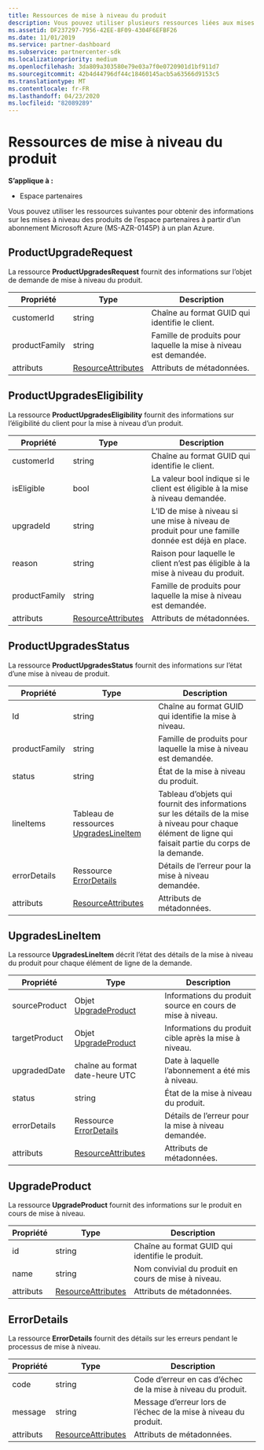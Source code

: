 ```yaml
---
title: Ressources de mise à niveau du produit
description: Vous pouvez utiliser plusieurs ressources liées aux mises à niveau du produit de l’espace partenaires vers un plan Azure. Cela inclut ProductUpgradeRequest, ProductUpgradesEligibility, ProductUpgradesStatus, UpgradesLineItem, UpgradeProduct et ErrorDetails.
ms.assetid: DF237297-7956-42EE-8F09-4304F6EFBF26
ms.date: 11/01/2019
ms.service: partner-dashboard
ms.subservice: partnercenter-sdk
ms.localizationpriority: medium
ms.openlocfilehash: 3da809a303580e79e03a7f0e0720901d1bf911d7
ms.sourcegitcommit: 42b4d44796df44c18460145acb5a63566d9153c5
ms.translationtype: MT
ms.contentlocale: fr-FR
ms.lasthandoff: 04/23/2020
ms.locfileid: "82089289"
---
```

# <a name="product-upgrade-resources"></a>Ressources de mise à niveau du produit

**S’applique à :**

- Espace partenaires

Vous pouvez utiliser les ressources suivantes pour obtenir des informations sur les mises à niveau des produits de l’espace partenaires à partir d’un abonnement Microsoft Azure (MS-AZR-0145P) à un plan Azure.

## <a name="productupgraderequest"></a>ProductUpgradeRequest

La ressource **ProductUpgradesRequest** fournit des informations sur l’objet de demande de mise à niveau du produit.

| Propriété | Type | Description |
|----------------------|----------------------------------------------|----------------------------------------------------------------|
| customerId           | string                                       | Chaîne au format GUID qui identifie le client. |
| productFamily        | string                                       | Famille de produits pour laquelle la mise à niveau est demandée. |
| attributs           | [ResourceAttributes](utility-resources.md#resourceattributes) | Attributs de métadonnées. |

## <a name="productupgradeseligibility"></a>ProductUpgradesEligibility

La ressource **ProductUpgradesEligibility** fournit des informations sur l’éligibilité du client pour la mise à niveau d’un produit.

| Propriété | Type | Description |
|----------------------|--------------------------------------------- |----------------------------------------------------------------|
| customerId           | string                                       | Chaîne au format GUID qui identifie le client. |          | productFamily        | string                                       | Famille de produits pour laquelle la mise à niveau est demandée. |
| isEligible           | bool                                         | La valeur bool indique si le client est éligible à la mise à niveau demandée. |
| upgradeId            | string                                       | L’ID de mise à niveau si une mise à niveau de produit pour une famille donnée est déjà en place. |
| reason               | string                                       | Raison pour laquelle le client n’est pas éligible à la mise à niveau du produit. |
| productFamily        | string                                       | Famille de produits pour laquelle la mise à niveau est demandée. |
| attributs           | [ResourceAttributes](utility-resources.md#resourceattributes) | Attributs de métadonnées.

## <a name="productupgradesstatus"></a>ProductUpgradesStatus

La ressource **ProductUpgradesStatus** fournit des informations sur l’état d’une mise à niveau de produit.

| Propriété | Type | Description |
|---------------------|----------------------------------------------------------------|-----------------------------------------------|
| Id                  | string                                                         | Chaîne au format GUID qui identifie la mise à niveau. |
| productFamily       | string                                                         | Famille de produits pour laquelle la mise à niveau est demandée.
| status              | string                                                         | État de la mise à niveau du produit.
| lineItems           | Tableau de ressources [UpgradesLineItem](#upgradeslineitem)       | Tableau d’objets qui fournit des informations sur les détails de la mise à niveau pour chaque élément de ligne qui faisait partie du corps de la demande.
| errorDetails        | Ressource [ErrorDetails](#errordetails)                         | Détails de l’erreur pour la mise à niveau demandée.
| attributs          | [ResourceAttributes](utility-resources.md#resourceattributes)  | Attributs de métadonnées. |

## <a name="upgradeslineitem"></a>UpgradesLineItem

La ressource **UpgradesLineItem** décrit l’état des détails de la mise à niveau du produit pour chaque élément de ligne de la demande.

| Propriété | Type | Description |
|-----------------|-----------------------------------------------------|--------------------------------------------------------------|
| sourceProduct   | Objet [UpgradeProduct](#upgradeproduct)            | Informations du produit source en cours de mise à niveau. |
| targetProduct   | Objet [UpgradeProduct](#upgradeproduct)            | Informations du produit cible après la mise à niveau. |
| upgradedDate    | chaîne au format date-heure UTC                      | Date à laquelle l’abonnement a été mis à niveau. |
| status          | string                                              | État de la mise à niveau du produit. |
| errorDetails    | Ressource [ErrorDetails](#errordetails)              | Détails de l’erreur pour la mise à niveau demandée. |
| attributs      | [ResourceAttributes](utility-resources.md#resourceattributes) | Attributs de métadonnées.  |

## <a name="upgradeproduct"></a>UpgradeProduct

La ressource **UpgradeProduct** fournit des informations sur le produit en cours de mise à niveau.

| Propriété | Type |Description |
|----------------------|----------------------------------------------|----------------------------------------------------------------|
| id                   | string                                       | Chaîne au format GUID qui identifie le produit. |
| name                 | string                                       | Nom convivial du produit en cours de mise à niveau. |
| attributs           | [ResourceAttributes](utility-resources.md#resourceattributes) | Attributs de métadonnées. |

## <a name="errordetails"></a>ErrorDetails

La ressource **ErrorDetails** fournit des détails sur les erreurs pendant le processus de mise à niveau.

| Propriété | Type | Description |
|-------------------------|----------------------------------------------|-------------------------------------------------------------|
| code                    | string                                       | Code d’erreur en cas d’échec de la mise à niveau du produit. |
| message                 | string                                       | Message d’erreur lors de l’échec de la mise à niveau du produit. |
| attributs              | [ResourceAttributes](utility-resources.md#resourceattributes) | Attributs de métadonnées. |
